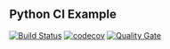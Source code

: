## Python CI Example
[![Build Status](https://travis-ci.org/laurelmcintyre/python-ci.svg?branch=master)](https://travis-ci.org/laurelmcintyre/python-ci)
[![codecov](https://codecov.io/gh/laurelmcintyre/python-ci/branch/master/graph/badge.svg)](https://codecov.io/gh/laurelmcintyre/python-ci)
[![Quality Gate](https://sonarqube.com/api/badges/gate?key=laurelmcintyre-github)](https://sonarqube.com/dashboard?id=laurelmcintyre-github)

